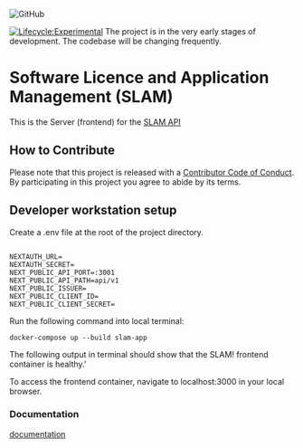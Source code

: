 <!-- @format -->

![GitHub](https://img.shields.io/github/license/bcgov/citz-imb)

[![Lifecycle:Experimental](https://img.shields.io/badge/Lifecycle-Experimental-339999)](Redirect-URL)
The project is in the very early stages of development. The codebase will be changing frequently.

# Software Licence and Application Management (SLAM)

This is the Server (frontend) for the [SLAM API](https://github.com/bcgov/citz-imb-slam-api)

## How to Contribute

Please note that this project is released with a [Contributor Code of Conduct](Code_of_Conduct.md). By participating in this project you agree to abide by its terms.

## Developer workstation setup

Create a .env file at the root of the project directory.

```

NEXTAUTH_URL=
NEXTAUTH_SECRET=
NEXT_PUBLIC_API_PORT=:3001
NEXT_PUBLIC_API_PATH=api/v1
NEXT_PUBLIC_ISSUER=
NEXT_PUBLIC_CLIENT_ID=
NEXT_PUBLIC_CLIENT_SECRET=
```

Run the following command into local terminal:

```
docker-compose up --build slam-app
```

The following output in terminal should show that the SLAM! frontend container is healthy.'

To access the frontend container, navigate to localhost:3000 in your local browser.

### Documentation

[documentation](/docs/readme.md)
